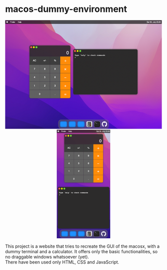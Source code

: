 # macos-dummy-environment

<p align="center">
  <img src="photos/Screenshot_laptop.png" height="350" alt="photo1">
  <img src="photos/Screenshot_phone.png" height="350" alt="photo2">
</p>
 
This project is a website that tries to recreate the GUI of the macosx, with a dummy terminal and a calculator.
It offers only the basic functionalities, so no draggable windows whatsoever (yet).  
There have been used only HTML, CSS and JavaScript.


